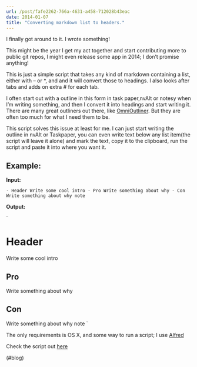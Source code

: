 ```yaml
---
url: /post/fafe2262-766a-4631-a458-712028b43eac
date: 2014-01-07
title: "Converting markdown list to headers."
---
```


I finally got around to it. I wrote something!



This might be the year I get my act together and start contributing more to public git repos, I might even release some app in 2014; I don&#8217;t promise anything!



This is just a simple script that takes any kind of markdown containing a list, either with &#8211; or *, and and it will convert those to headings. I also looks after tabs and adds on extra # for each tab.



I often start out with a outline in this form in task paper,nvAlt or notesy when I&#8217;m writing something, and then I convert it into headings and start writing it. There are many great outliners out there, like [OmniOutliner][1]. But they are often too much for what I need them to be.



This script solves this issue at least for me. I can just start writing the outline in nvAlt or Taskpaper, you can even write text below any list item(the script will leave it alone) and mark the text, copy it to the clipboard, run the script and paste it into where you want it.



## Example:



**Input:**



`- Header Write some cool intro - Pro Write something about why - Con Write something about why note`



**Output:**



\`



# Header



Write some cool intro



## Pro



Write something about why



## Con



Write something about why note \`



The only requirements is OS X, and some way to run a script; I use [Alfred][2]



Check the script out [here][3]



(#blog)



 [1]: http://www.omnioutliner.com

 [2]: http://alfredapp.com

 [3]: https://github.com/hjertnes/pymdlist2headers
